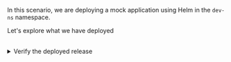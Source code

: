 In this scenario, we are deploying a mock application using Helm in the `dev-ns` namespace.

Let's explore what we have deployed


<br>
<details><summary>Verify the deployed release</summary>
<br>

```plain
helm list -n dev-ns
```{{exec}}

</details>

<br>
<details><summary>Verify the deployed resources</summary>
<br>

```plain
kubectl get all -n dev-ns
```{{exec}}

</details>

<br>
<details><summary>Verify the content of the deployed container</summary>
<br>

```plain
export PORT=5000
export SERVICE_IP=$(kubectl get svc -n dev-ns -l app=mock-app -o jsonpath='{.items[0].spec.clusterIP}')
curl -s http://${SERVICE_IP}:${PORT} -w "\n"
```{{exec}}

</details>

<br>
<details><summary>Verify the printed message</summary>
<br>

```plain
helm get values --all mock-app -n dev-ns
```{{exec}}

</details>
